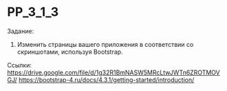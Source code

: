# PP_3_1_3

Задание:
1. Изменить страницы вашего приложения в соответствии со скриншотами, используя Bootstrap.

Ссылки: https://drive.google.com/file/d/1g32R1BmNASW5MRcLtwJWTn6ZROTMOVGJ/
https://bootstrap-4.ru/docs/4.3.1/getting-started/introduction/
